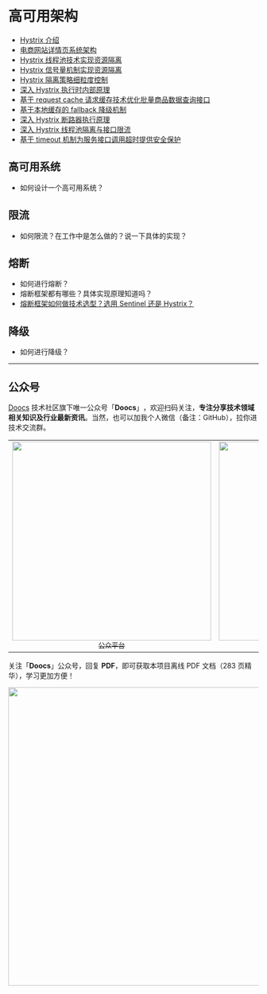 # 高可用架构

-   [Hystrix 介绍](./hystrix-introduction.md)
-   [电商网站详情页系统架构](./e-commerce-website-detail-page-architecture.md)
-   [Hystrix 线程池技术实现资源隔离](./hystrix-thread-pool-isolation.md)
-   [Hystrix 信号量机制实现资源隔离](./hystrix-semphore-isolation.md)
-   [Hystrix 隔离策略细粒度控制](./hystrix-execution-isolation.md)
-   [深入 Hystrix 执行时内部原理](./hystrix-process.md)
-   [基于 request cache 请求缓存技术优化批量商品数据查询接口](./hystrix-request-cache.md)
-   [基于本地缓存的 fallback 降级机制](./hystrix-fallback.md)
-   [深入 Hystrix 断路器执行原理](./hystrix-circuit-breaker.md)
-   [深入 Hystrix 线程池隔离与接口限流](./hystrix-thread-pool-current-limiting.md)
-   [基于 timeout 机制为服务接口调用超时提供安全保护](./hystrix-timeout.md)

## 高可用系统

-   如何设计一个高可用系统？

## 限流

-   如何限流？在工作中是怎么做的？说一下具体的实现？

## 熔断

-   如何进行熔断？
-   熔断框架都有哪些？具体实现原理知道吗？
-   [熔断框架如何做技术选型？选用 Sentinel 还是 Hystrix？](/docs/high-availability/sentinel-vs-hystrix.md)

## 降级

-   如何进行降级？

---

## 公众号

[Doocs](https://github.com/doocs) 技术社区旗下唯一公众号「**Doocs**」​，欢迎扫码关注，**专注分享技术领域相关知识及行业最新资讯**。当然，也可以加我个人微信（备注：GitHub），拉你进技术交流群。

<table>
  <tr>
    <td align="center" style="width: 200px;">
      <a href="https://github.com/doocs">
        <img src="https://cdn-doocs.oss-cn-shenzhen.aliyuncs.com/gh/doocs/advanced-java@main/images/qrcode-for-doocs.jpg" style="width: 400px;"><br>
        <sub>公众平台</sub>
      </a><br>
    </td>
    <td align="center" style="width: 200px;">
      <a href="https://github.com/yanglbme">
        <img src="https://cdn-doocs.oss-cn-shenzhen.aliyuncs.com/gh/doocs/advanced-java@main/images/qrcode-for-yanglbme.jpg" style="width: 400px;"><br>
        <sub>个人微信</sub>
      </a><br>
    </td>
  </tr>
</table>

关注「**Doocs**」公众号，回复 **PDF**，即可获取本项目离线 PDF 文档（283 页精华），学习更加方便！

<img src="https://cdn-doocs.oss-cn-shenzhen.aliyuncs.com/gh/doocs/advanced-java@main/images/pdf.png" style="width: 600px;"><br>
